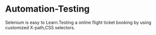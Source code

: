 # Automation-Testing
Selenium is easy to Learn.Testing a online flight ticket booking by  using customized X-path,CSS selectors.
